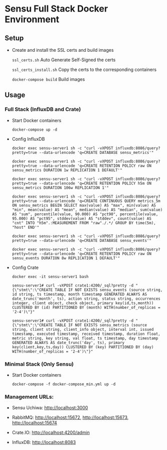 # Sensu Full Stack Docker Environment

## Setup
- Create and install the SSL certs and build images

  `ssl_certs.sh` Auto Generate Self-Signed the certs

  `ssl_certs_install.sh` Copy the certs to the corresponding containers

  `docker-compose build` Build images

## Usage

### Full Stack (InfluxDB and Crate)

- Start Docker containers

  `docker-compose up -d`

- Config InfluxDB

  `docker exec sensu-server1 sh -c "curl -vXPOST influxdb:8086/query?pretty=true --data-urlencode 'q=CREATE DATABASE sensu_metrics'"`

  `docker exec sensu-server1 sh -c "curl -vXPOST influxdb:8086/query?pretty=true --data-urlencode 'q=CREATE RETENTION POLICY raw ON sensu_metrics DURATION 1w REPLICATION 1 DEFAULT'"`

  `docker exec sensu-server1 sh -c "curl -vXPOST influxdb:8086/query?pretty=true --data-urlencode 'q=CREATE RETENTION POLICY h5m ON sensu_metrics DURATION 106w REPLICATION 1'"`

  `docker exec sensu-server1 sh -c "curl -vXPOST influxdb:8086/query?pretty=true --data-urlencode 'q=CREATE CONTINUOUS QUERY metrics_5m ON sensu_metrics BEGIN SELECT max(value) AS "max", min(value) AS "min", mean(value) AS "mean", median(value) AS "median", sum(value) AS "sum", percentile(value, 90.000) AS "pct90", percentile(value, 95.000) AS "pct95", stddev(value) AS "stddev", count(value) AS "cnt" INTO "h5m".:MEASUREMENT FROM "raw"./.*/ GROUP BY time(5m), "host" END'"`

  `docker exec sensu-server1 sh -c "curl -vXPOST influxdb:8086/query?pretty=true --data-urlencode 'q=CREATE DATABASE sensu_events'"`

  `docker exec sensu-server1 sh -c "curl -vXPOST influxdb:8086/query?pretty=true --data-urlencode 'q=CREATE RETENTION POLICY raw ON sensu_events DURATION 8w REPLICATION 1 DEFAULT'"`


- Config Crate

  `docker exec -it sensu-server1 bash`

  `sensu-server1# curl -vXPOST crate1:4200/_sql?pretty -d "{\"stmt\":\"CREATE TABLE IF NOT EXISTS sensu_events (source string, id string, ts timestamp, month timestamp GENERATED ALWAYS AS date_trunc('month', ts), action string, status string, occurrences integer, client object, check object, primary key(id,ts,month)) CLUSTERED BY (id) PARTITIONED BY (month) WITH(number_of_replicas = '2-4')\"}"`

  `sensu-server1# curl -vXPOST crate1:4200/_sql?pretty -d "{\"stmt\":\"CREATE TABLE IF NOT EXISTS sensu_metrics (source string, client string, client_info object, interval int, issued timestamp, executed timestamp, received timestamp, duration float, metric string, key string, val float, ts timestamp, day timestamp GENERATED ALWAYS AS date_trunc('day', ts), primary key(client,key,ts,day)) CLUSTERED BY (key) PARTITIONED BY (day) WITH(number_of_replicas = '2-4')\"}"`



### Minimal Stack (Only Sensu)

- Start Docker containers

  `docker-compose -f docker-compose_min.yml up -d`


### Management URLs:

  - Sensu Uchiwa: [http://localhost:3000](http://localhost:3000)

  - RabbitMQ: [http://localhost:15672](http://localhost:15672), [http://localhost:15673](http://localhost:15673), [http://localhost:15674](http://localhost:15674)

  - Crate.IO: [http://localhost:4200/admin](http://localhost:4200/admin)

  - InfluxDB: [http://localhost:8083](http://localhost:8083)

